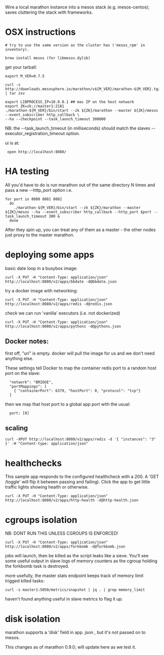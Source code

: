 Wire a local marathon instance into a mesos stack (e.g. mesos-centos);
saves cluttering the stack with frameworks.

# OSX instructions

    # try to use the same version as the cluster has ('mesos_rpm' in inventory).

    brew install mesos (for libmesos.dylib)

get your tarball:

    export M_VER=0.7.5

    curl -s http://downloads.mesosphere.io/marathon/v${M_VER}/marathon-${M_VER}.tgz | tar zxv

    export LIBPROCESS_IP=10.0.0.1 ## mac IP on the host network
    export ZK=zk://master1:2181
    ./marathon-${M_VER}/bin/start --zk ${ZK}/marathon --master ${ZK}/mesos --event_subscriber http_callback \
    --ha --checkpoint --task_launch_timeout 300000

NB: the --task_launch_timeout (in milliseconds) should match the slaves 
--executor_registration_timeout option.

ui is at:

     open http://localhost:8080/

# HA testing

All you'd have to do is run marathon out of the same directory N times and pass a new --http_port option i.e.

    for port in 8080 8081 8082
      do 
        ./marathon-${M_VER}/bin/start --zk ${ZK}/marathon --master ${ZK}/mesos --ha --event_subscriber http_callback --http_port $port --task_launch_timeout 300 &
      done

After they spin up, you can treat any of them as a master - the other nodes just proxy to the master marathon.

# deploying some apps
basic date loop in a busybox image:

    curl -X PUT -H "Content-Type: application/json" http://localhost:8080/v2/apps/bbdate -d@bbdate.json

try a docker image with networking:

    curl -X PUT -H "Content-Type: application/json" http://localhost:8080/v2/apps/redis -d@redis.json

check we can run 'vanilla' executors (i.e. not dockerized)

    curl -X PUT -H "Content-Type: application/json" http://localhost:8080/v2/apps/pythons -d@pythons.json



## Docker notes:

first off, "uri" is empty. docker will pull the image for us
and we don't need anything else.

These settings tell Docker to map the container redis port
to a random host port on the slave:

      "network": "BRIDGE",
      "portMappings": [
        { "containerPort": 6379, "hostPort": 0, "protocol": "tcp"}
      ]


then we map that host port to a global app port with the usual:

      port: [0] 

## scaling

    curl -XPUT http://localhost:8080/v2/apps/redis -d '{ "instances": "3" }' -H "Content-type: application/json"

# healthchecks

This sample app responds to the configured healthcheck with a 200. A 'GET /toggle' will flip it between
passing and failing). Click the app to get little traffic lights showing health or otherwise.

    curl -X PUT -H "Content-Type: application/json" http://localhost:8080/v2/apps/http-health -d@http-health.json

# cgroups isolation

NB: DONT RUN THIS UNLESS CGROUPS IS ENFORCED!

    curl -X PUT -H "Content-Type: application/json" http://localhost:8080/v2/apps/forkbomb -d@forkbomb.json

jobs will launch, then be killed as the script leaks like a sieve.
You'll see some useful output in slave logs of memory counters as the cgroup holding the forkbomb task
is destroyed.

more usefully, the master stats endpoint keeps track of memory limit trigged killed tasks:

    curl -s master1:5050/metrics/snapshot | jq . | grep memory_limit


haven't found anything useful in slave metrics to flag it up.

# disk isolation

marathon supports a 'disk' field in app. json , but it's not passed
on to mesos.

This changes as of marathon 0.9.0; will update here as we test it.

